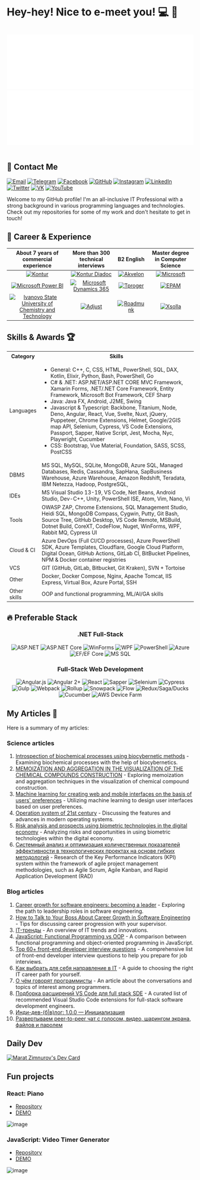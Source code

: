 # Hey-hey! Nice to e-meet you! :computer: :rocket:

<div style="display:flex">

![](https://raw.githubusercontent.com/the-homeless-god/github-stats/master/generated/overview.svg#gh-dark-mode-only)
![](https://raw.githubusercontent.com/the-homeless-god/github-stats/master/generated/overview.svg#gh-light-mode-only)

![](https://raw.githubusercontent.com/the-homeless-god/github-stats/master/generated/languages.svg#gh-dark-mode-only)
![](https://raw.githubusercontent.com/the-homeless-god/github-stats/master/generated/languages.svg#gh-light-mode-only)

</div>

## :speech_balloon: Contact Me

[![Email](https://img.shields.io/badge/Email-zimtir%40mail.ru-blue)](mailto:zimtir@mail.ru)
[![Telegram](https://img.shields.io/badge/Telegram-%40the__homeless__god-blue)](https://t.me/the_homeless_god)
[![Facebook](https://img.shields.io/badge/Facebook-Profile-blue)](https://www.facebook.com/profile.php?id=100006956115543)
[![GitHub](https://img.shields.io/badge/GitHub-Profile-blue)](https://github.com/the-homeless-god)
[![Instagram](https://img.shields.io/badge/Instagram-Profile-blue)](https://www.instagram.com/the_homeless_god)
[![LinkedIn](https://img.shields.io/badge/LinkedIn-Profile-blue)](https://www.linkedin.com/in/marat-z/)
[![Twitter](https://img.shields.io/badge/Twitter-Profile-blue)](https://twitter.com/THG_Marat_Z)
[![VK](https://img.shields.io/badge/VK-Profile-blue)](https://vk.com/the_homeless_god)
[![YouTube](https://img.shields.io/badge/YouTube-Channel-blue)](https://www.youtube.com/channel/UCJ-P1V1_OdLH6_iWejitm5g?view_as=subscriber)

Welcome to my GitHub profile! I'm an all-inclusive IT Professional with a strong background in various programming languages and technologies. Check out my repositories for some of my work and don't hesitate to get in touch!

## :briefcase: Career & Experience

|                                                                         About 7 years of commercial experience                                                                          |                                                                    More than 300 technical interviews                                                                     |                                                                 B2 English                                                                  |                                                         Master degree in Computer Science                                                         |
| :-------------------------------------------------------------------------------------------------------------------------------------------------------------------------------------: | :-----------------------------------------------------------------------------------------------------------------------------------------------------------------------: | :-----------------------------------------------------------------------------------------------------------------------------------------: | :-----------------------------------------------------------------------------------------------------------------------------------------------: |
|                         [![Kontur](https://user-images.githubusercontent.com/32175240/229384456-d2e0cb2e-5f72-4aee-baa0-1b60ea660367.png)](https://kontur.ru/)                          |            [![Kontur Diadoc](https://user-images.githubusercontent.com/32175240/229384654-c21e5858-94df-4f60-b5c5-538d9766f1c4.png)](https://kontur.ru/diadoc)            |  [![Akvelon](https://user-images.githubusercontent.com/32175240/229384466-9331cd67-3c77-47a1-b129-e34f9ff46e6d.png)](https://akvelon.com/)  | [![Microsoft](https://user-images.githubusercontent.com/32175240/229384495-a88dfecd-2549-4233-acb5-0c84e962817e.png)](https://www.microsoft.com/) |
|          [![Microsoft Power BI](https://user-images.githubusercontent.com/32175240/229384634-74b03560-f87a-4474-9a43-09bfe2bedaeb.png)](https://powerbi.microsoft.com/en-au/)           | [![Microsoft Dynamics 365](https://user-images.githubusercontent.com/32175240/229384753-7e51ad49-ede0-4733-88d0-2ab9b1bb0b1e.png)](https://dynamics.microsoft.com/en-us/) |  [![Tproger](https://user-images.githubusercontent.com/32175240/229384675-eb9e5fff-fe68-4b7c-aade-20a9b9833f4a.png)](https://tproger.ru/)   |      [![EPAM](https://user-images.githubusercontent.com/32175240/229384516-8414193f-7b94-4335-af64-736275fc7887.png)](https://www.epam.com/)      |
| [![Ivanovo State University of Chemistry and Technology](https://user-images.githubusercontent.com/32175240/229384705-3945ebe9-a1ab-4d0f-bec2-9aa07d5f2b55.png)](https://www.isuct.ru/) |                  [![Adjust](https://user-images.githubusercontent.com/32175240/229384725-6d52ffcd-3cda-4753-8f07-217a6c3116b6.png)](http://adjust.com/)                   | [![Roadmunk](https://user-images.githubusercontent.com/32175240/229384502-1b4107a8-c213-41fc-a23d-adcd13018888.png)](https://roadmunk.com/) |      [![Xsolla](https://user-images.githubusercontent.com/32175240/229384508-90e98f28-70e1-4fd4-853c-23f7cadba41a.png)](https://xsolla.com/)      |  |  |  |

## Skills & Awards :trophy:

<table>
  <tr>
    <th>Category</th>
    <th>Skills</th>
  </tr>
  <tr>
    <td>Languages</td>
    <td>
      <ul>
        <li>General: C++, C, CSS, HTML, PowerShell, SQL, DAX, Kotlin, Elixir, Python, Bash, PowerShell, Go</li>
        <li>
          C# & .NET: ASP.NET/ASP.NET CORE MVC Framework, Xamarin Forms, .NET/.NET Core Framework, Entity Framework, Microsoft Bot Framework, CEF Sharp
        </li>
        <li>Java: Java FX, Android, J2ME, Swing</li>
        <li>
          Javascript & Typescript: Backbone, Titanium, Node, Deno, Angular, React, Vue, Svelte, Nuxt, jQuery, Puppeteer, Chrome Extensions, Helmet, Google/2GIS map API, Selenium, Cypress, VS Code Extensions, Passport, Sapper, Native Script, Jest, Mocha, Nyc, Playwright, Cucumber
        </li>
        <li>CSS: Bootstrap, Vue Material, Foundation, SASS, SCSS, PostCSS</li>
      </ul>
    </td>
  </tr>
  <tr>
    <td>DBMS</td>
    <td>
      MS SQL, MySQL, SQLite, MongoDB, Azure SQL, Managed Databases, Redis, Cassandra, SapHana, SapBusiness Warehouse, Azure Warehouse, Amazon Redshift, Teradata, IBM Netezza, Hadoop, PostgreSQL,
    </td>
  </tr>
  <tr>
    <td>IDEs</td>
    <td>
      MS Visual Studio 13-19, VS Code, Net Beans, Android Studio, Dev-C++, Unity, PowerShell ISE, Atom, Vim, Nano, Vi
    </td>
  </tr>
  <tr>
    <td>Tools</td>
    <td>
      OWASP ZAP, Chrome Extensions, SQL Management Studio, Heidi SQL, MongoDB Compass, Cygwin, Putty, Git Bash, Source Tree, GitHub Desktop, VS Code Remote, MSBuild, Dotnet Build, CoreXT, CodeFlow, Nuget, WinForms, WPF, Rabbit MQ, Cypress UI
    </td>
  </tr>
  <tr>
    <td>Cloud & CI</td>
    <td>
      Azure DevOps (Full CI/CD processes), Azure PowerShell SDK, Azure Templates, Cloudflare, Google Cloud Platform, Digital Ocean, GitHub Actions, GitLab CI, BitBucket Pipelines, NPM & Docker container registries
    </td>
  </tr>
  <tr>
    <td>VCS</td>
    <td>
      GIT (GitHub, GitLab, Bitbucket, Git Kraken), SVN + Tortoise
    </td>
  </tr>
  <tr>
    <td>Other</td>
    <td>
      Docker, Docker Compose, Nginx, Apache Tomcat, IIS Express, Virtual Box, Azure Portal, SSH
    </td>
  </tr>
  <tr>
    <td>Other skills</td>
    <td>
      OOP and functional programming, ML/AI/GA skills
    </td>
  </tr>
</table>

## :fire: Preferable Stack

<div align="center">

### .NET Full-Stack

![ASP.NET](https://img.shields.io/badge/ASP.NET-FullStack-512BD4?style=for-the-badge&logo=.net)
![ASP.NET Core](https://img.shields.io/badge/ASP.NET_Core-FullStack-512BD4?style=for-the-badge&logo=.net)
![WinForms](https://img.shields.io/badge/WinForms-FullStack-512BD4?style=for-the-badge)
![WPF](https://img.shields.io/badge/WPF-FullStack-512BD4?style=for-the-badge)
![PowerShell](https://img.shields.io/badge/PowerShell-FullStack-5391FE?style=for-the-badge&logo=PowerShell)
![Azure](https://img.shields.io/badge/Azure-FullStack-0089D6?style=for-the-badge&logo=Microsoft-Azure)
![EF/EF Core](https://img.shields.io/badge/EF/EF_Core-FullStack-512BD4?style=for-the-badge)
![MS SQL](https://img.shields.io/badge/MS_SQL-FullStack-CC2927?style=for-the-badge&logo=Microsoft-SQL-Server)

### Full-Stack Web Development
  
![Angular.js](https://img.shields.io/badge/Angular.js-FullStack-DD0031?style=for-the-badge&logo=AngularJS)
![Angular 2+](https://img.shields.io/badge/Angular_2+-FullStack-DD0031?style=for-the-badge&logo=Angular)
![React](https://img.shields.io/badge/React-FullStack-61DAFB?style=for-the-badge&logo=React)
![Sapper](https://img.shields.io/badge/Sapper-FullStack-FF3E00?style=for-the-badge)
![Selenium](https://img.shields.io/badge/Selenium-FullStack-43B02A?style=for-the-badge&logo=Selenium)
![Cypress](https://img.shields.io/badge/Cypress-FullStack-17202C?style=for-the-badge&logo=Cypress)
![Gulp](https://img.shields.io/badge/Gulp-FullStack-CF4647?style=for-the-badge&logo=gulp)
![Webpack](https://img.shields.io/badge/Webpack-FullStack-8DD6F9?style=for-the-badge&logo=Webpack)
![Rollup](https://img.shields.io/badge/Rollup-FullStack-EC4A3F?style=for-the-badge&logo=rollup.js)
![Snowpack](https://img.shields.io/badge/Snowpack-FullStack-711F9B?style=for-the-badge&logo=Snowpack)
![Flow](https://img.shields.io/badge/Flow-FullStack-20232A?style=for-the-badge)
![Redux/Saga/Ducks](https://img.shields.io/badge/Redux/Saga/Ducks-FullStack-764ABC?style=for-the-badge&logo=Redux)
![Cucumber](https://img.shields.io/badge/Cucumber-FullStack-25A812?style=for-the-badge&logo=Cucumber)
![AWS Device Farm](https://img.shields.io/badge/AWS_Device_Farm-FullStack-232F3E?style=for-the-badge&logo=Amazon-AWS)

</div>

## My Articles :book:

Here is a summary of my articles:

### Science articles

1. [Introspection of biochemical processes using biocybernetic methods](https://github.com/the-homeless-god/Profile/blob/master/Articles/Introspection%20of%20biochemical%20processes%20using%20biocybernetic%20methods.md) - Examining biochemical processes with the help of biocybernetics.
2. [MEMOIZATION AND AGGREGATION IN THE VISUALIZATION OF THE CHEMICAL COMPOUNDS CONSTRUCTION](https://github.com/the-homeless-god/Profile/blob/master/Articles/MEMOIZATION%20AND%20AGGREGATION%20IN%20THE%20VISUALIZATION%20OF%20THE%20CHEMICAL%20COMPOUNDS%20CONSTRUCTION.md) - Exploring memoization and aggregation techniques in the visualization of chemical compound construction.
3. [Machine learning for creating web and mobile interfaces on the basis of users' preferences](https://github.com/the-homeless-god/Profile/blob/master/Articles/Machine%20learning%20for%20creating%20web%20and%20mobile%20interfaces%20on%20the%20basis%20of%20users'%20preferences.md) - Utilizing machine learning to design user interfaces based on user preferences.
4. [Operation system of 21st century](https://github.com/the-homeless-god/Profile/blob/master/Articles/Operation%20system%20of%2021st%20century.md) - Discussing the features and advances in modern operating systems.
5. [Risk analysis and prospects using biometric technologies in the digital economy](https://github.com/the-homeless-god/Profile/blob/master/Articles/Risk%20analysis%20and%20prospects%20using%20biometric%20technologies%20in%20the%20digital%20economy.md) - Analyzing risks and opportunities in using biometric technologies within the digital economy.
6. [Системный анализ и оптимизация количественных показателей эффективности в технологических проектах на основе гибких методологий](https://github.com/the-homeless-god/Profile/blob/master/Articles/%D0%A1%D0%B8%D1%81%D1%82%D0%B5%D0%BC%D0%BD%D1%8B%D0%B9%20%D0%B0%D0%BD%D0%B0%D0%BB%D0%B8%D0%B7%20%D0%B8%20%D0%BE%D0%BF%D1%82%D0%B8%D0%BC%D0%B8%D0%B7%D0%B0%D1%86%D0%B8%D1%8F%20%D0%BA%D0%BE%D0%BB%D0%B8%D1%87%D0%B5%D1%81%D1%82%D0%B2%D0%B5%D0%BD%D0%BD%D1%8B%D1%85%20%D0%BF%D0%BE%D0%BA%D0%B0%D0%B7%D0%B0%D1%82%D0%B5%D0%BB%D0%B5%D0%B9%20%D1%8D%D1%84%D1%84%D0%B5%D0%BA%D1%82%D0%B8%D0%B2%D0%BD%D0%BE%D1%81%D1%82%D0%B8%20%D0%B2%20%D1%82%D0%B5%D1%85%D0%BD%D0%BE%D0%BB%D0%BE%D0%B3%D0%B8%D1%87%D0%B5%D1%81%D0%BA%D0%B8%D1%85%20%D0%BF%D1%80%D0%BE%D0%B5%D0%BA%D1%82%D0%B0%D1%85%20%D0%BD%D0%B0%20%D0%BE%D1%81%D0%BD%D0%BE%D0%B2%D0%B5%20%D0%B3%D0%B8%D0%B1%D0%BA%D0%B8%D1%85%20%D0%BC%D0%B5%D1%82%D0%BE%D0%B4%D0%BE%D0%BB%D0%BE%D0%B3%D0%B8%D0%B9.md) - Research of the Key Performance Indicators (KPI) system within the framework of agile project management methodologies, such as Agile Scrum, Agile Kanban, and Rapid Application Development (RAD)

### Blog articles

1. [Career growth for software engineers: becoming a leader](https://github.com/the-homeless-god/Profile/blob/master/Articles/Career%20growth%20for%20software%20engineers%3A%20becoming%20a%20leader.md) - Exploring the path to leadership roles in software engineering.
2. [How to Talk to Your Boss About Career Growth in Software Engineering](https://github.com/the-homeless-god/Profile/blob/master/Articles/How%20to%20Talk%20to%20Your%20Boss%20About%20Career%20Growth%20in%20Software%20Engineering.md) - Tips for discussing career progression with your supervisor.
3. [IT-тренды](https://github.com/the-homeless-god/Profile/blob/master/Articles/IT-%D1%82%D1%80%D0%B5%D0%BD%D0%B4%D1%8B.md) - An overview of IT trends and innovations.
4. [JavaScript: Functional Programming vs OOP](https://github.com/the-homeless-god/Profile/blob/master/Articles/JavaScript%3A%20Functional%20Programming%20vs%20OOP.md) - A comparison between functional programming and object-oriented programming in JavaScript.
5. [Top 60+ front-end developer interview questions](https://github.com/the-homeless-god/Profile/blob/master/Articles/top%2060%2B%20front%20end%20developer%20interview%20questions.md) - A comprehensive list of front-end developer interview questions to help you prepare for job interviews.
6. [Как выбрать для себя направление в IT](https://github.com/the-homeless-god/Profile/blob/master/Articles/%D0%9A%D0%B0%D0%BA%20%D0%B2%D1%8B%D0%B1%D1%80%D0%B0%D1%82%D1%8C%20%D0%B4%D0%BB%D1%8F%20%D1%81%D0%B5%D0%B1%D1%8F%20%D0%BD%D0%B0%D0%BF%D1%80%D0%B0%D0%B2%D0%BB%D0%B5%D0%BD%D0%B8%D0%B5%20%D0%B2%20IT.md) - A guide to choosing the right IT career path for yourself.
7. [О чём говорят программисты](https://github.com/the-homeless-god/Profile/blob/master/Articles/%D0%9E%20%D1%87%D1%91%D0%BC%20%D0%B3%D0%BE%D0%B2%D0%BE%D1%80%D1%8F%D1%82%20%D0%BF%D1%80%D0%BE%D0%B3%D1%80%D0%B0%D0%BC%D0%BC%D0%B8%D1%81%D1%82%D1%8B.md) - An article about the conversations and topics of interest among programmers.
8. [Подборка расширений VS Code для full stack SDE](https://github.com/the-homeless-god/Profile/blob/master/Articles/%D0%9F%D0%BE%D0%B4%D0%B1%D0%BE%D1%80%D0%BA%D0%B0%20%D1%80%D0%B0%D1%81%D1%88%D0%B8%D1%80%D0%B5%D0%BD%D0%B8%D0%B9%20VS%20Code%20%D0%B4%D0%BB%D1%8F%20full%20stack%20SDE.md) - A curated list of recommended Visual Studio Code extensions for full-stack software development engineers.
9. [Инди-дев-(б|в)лог: 1.0.0 — Инициализация](https://habr.com/ru/articles/679798/)
10. [Развертываем peer-to-peer чат с голосом, видео, шарингом экрана, файлов и паролем](https://habr.com/ru/articles/805889/)

## Daily Dev

<a href="https://app.daily.dev/the_homeless_god"><img src="https://api.daily.dev/devcards/9aae145f75cb4dcebbd04fc210298cb2.png?r=p3d" width="400" alt="Marat Zimnurov's Dev Card"/></a>

## Fun projects

### React: Piano

- [Repository](https://github.com/the-homeless-god/Piano)
- [DEMO](https://the-homeless-god.github.io/Piano/build/index.html)

![image](https://user-images.githubusercontent.com/32175240/230887876-50790af7-ba7a-46c7-80ec-c217b043e95d.png)

### JavaScript: Video Timer Generator

- [Repository](https://github.com/the-homeless-god/video-timer-generator)
- [DEMO](https://the-homeless-god.github.io/video-timer-generator)

![image](https://user-images.githubusercontent.com/32175240/230887953-a6208df2-b783-4a05-a42a-8e00c7fd6b49.png)
